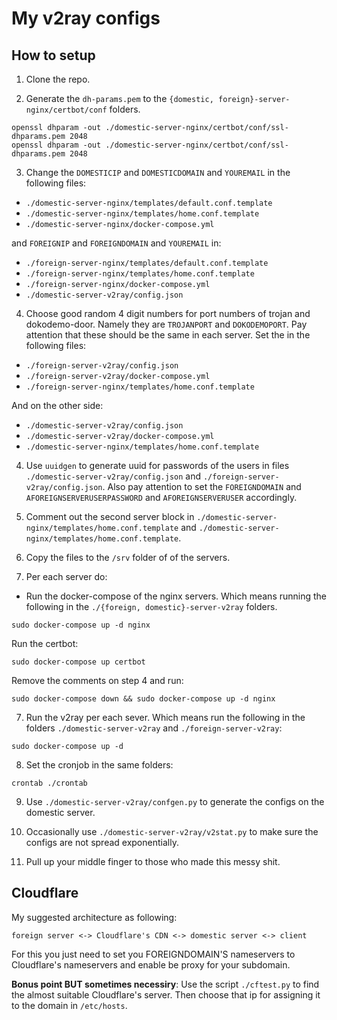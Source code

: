 # My v2ray configs

## How to setup

1. Clone the repo.

2. Generate the `dh-params.pem` to the `{domestic, foreign}-server-nginx/certbot/conf` folders.

```
openssl dhparam -out ./domestic-server-nginx/certbot/conf/ssl-dhparams.pem 2048
openssl dhparam -out ./domestic-server-nginx/certbot/conf/ssl-dhparams.pem 2048
```

3. Change the `DOMESTICIP` and `DOMESTICDOMAIN` and `YOUREMAIL` in  the following files:

+ `./domestic-server-nginx/templates/default.conf.template`
+ `./domestic-server-nginx/templates/home.conf.template`
+ `./domestic-server-nginx/docker-compose.yml`

and `FOREIGNIP` and `FOREIGNDOMAIN` and `YOUREMAIL` in:

+ `./foreign-server-nginx/templates/default.conf.template`
+ `./foreign-server-nginx/templates/home.conf.template`
+ `./foreign-server-nginx/docker-compose.yml`
+ `./domestic-server-v2ray/config.json`

4. Choose good random 4 digit numbers for port numbers of trojan and dokodemo-door. Namely they are `TROJANPORT` and `DOKODEMOPORT`. Pay attention that these should be the same in each server. Set the in the following files:  

+ `./foreign-server-v2ray/config.json`
+ `./foreign-server-v2ray/docker-compose.yml`
+ `./foreign-server-nginx/templates/home.conf.template`

And on the other side:  

+ `./domestic-server-v2ray/config.json`
+ `./domestic-server-v2ray/docker-compose.yml`
+ `./domestic-server-nginx/templates/home.conf.template`

4. Use `uuidgen` to generate uuid for passwords of the users in files `./domestic-server-v2ray/config.json` and `./foreign-server-v2ray/config.json`. Also pay attention to set the `FOREIGNDOMAIN` and `AFOREIGNSERVERUSERPASSWORD` and `AFOREIGNSERVERUSER` accordingly.     

4. Comment out the second server block in `./domestic-server-nginx/templates/home.conf.template` and `./domestic-server-nginx/templates/home.conf.template`.

5. Copy the files to the `/srv` folder of of the servers.

4. Per each server do:

+ Run the docker-compose of the nginx servers. Which means running the following in the `./{foreign, domestic}-server-v2ray` folders.

```
sudo docker-compose up -d nginx
```

Run the certbot:

```
sudo docker-compose up certbot
```

Remove the comments on step 4 and run:

```
sudo docker-compose down && sudo docker-compose up -d nginx
```

7. Run the v2ray per each sever. Which means run the following in the folders `./domestic-server-v2ray` and `./foreign-server-v2ray`:  

```
sudo docker-compose up -d
```

8. Set the cronjob in the same folders:

```
crontab ./crontab
```

9. Use `./domestic-server-v2ray/confgen.py` to generate the configs on the domestic server.

10. Occasionally use `./domestic-server-v2ray/v2stat.py` to make sure the configs are not spread exponentially.

11. Pull up your middle finger to those who made this messy shit.


## Cloudflare

My suggested architecture as following:

```
foreign server <-> Cloudflare's CDN <-> domestic server <-> client
```

For this you just need to set you FOREIGNDOMAIN'S nameservers to Cloudflare's nameservers and enable be proxy for your subdomain.  

**Bonus point BUT sometimes necessiry**: Use the script `./cftest.py` to find the almost suitable Cloudflare's server. Then choose that ip for assigning it to the domain in `/etc/hosts`.  




